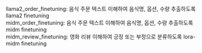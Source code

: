 llama2_order_finetuning: 음식 주문 텍스트 이해하여 음식명, 옵션, 수량 추출하도록 llama2 finetuning<br>
midm_order_finetuning: 음식 주문 텍스트 이해하여 음식명, 옵션, 수량 추출하도록 midm finetuning<br>
midm_review_finetuning: 영화 리뷰 이해하여 긍정 또는 부정으로 분류하도록 lora-midm finetuning<br>
